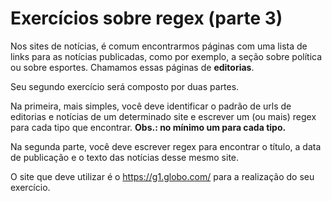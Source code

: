 # Exercícios sobre regex (parte 3)

Nos sites de notícias, é comum encontrarmos páginas com uma lista de links para as notícias publicadas, como por exemplo, a seção sobre política ou sobre esportes. Chamamos essas páginas de **editorias**.

Seu segundo exercício será composto por duas partes.

Na primeira, mais simples, você deve identificar o padrão de urls de editorias e notícias de um determinado site e escrever um (ou mais) regex para cada tipo que encontrar. **Obs.: no mínimo um para cada tipo.**

Na segunda parte, você deve escrever regex para encontrar o título, a data de publicação e o texto das notícias desse mesmo site.

O site que deve utilizar é o https://g1.globo.com/ para a realização do seu exercício.
